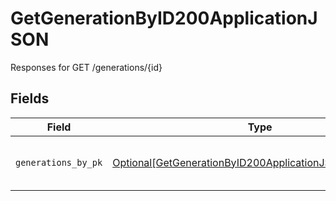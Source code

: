 # GetGenerationByID200ApplicationJSON

Responses for GET /generations/{id}


## Fields

| Field                                                                                                                                 | Type                                                                                                                                  | Required                                                                                                                              | Description                                                                                                                           |
| ------------------------------------------------------------------------------------------------------------------------------------- | ------------------------------------------------------------------------------------------------------------------------------------- | ------------------------------------------------------------------------------------------------------------------------------------- | ------------------------------------------------------------------------------------------------------------------------------------- |
| `generations_by_pk`                                                                                                                   | [Optional[GetGenerationByID200ApplicationJSONGenerations]](../../models/operations/getgenerationbyid200applicationjsongenerations.md) | :heavy_minus_sign:                                                                                                                    | columns and relationships of "generations"                                                                                            |